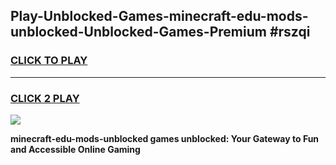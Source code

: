 
## Play-Unblocked-Games-minecraft-edu-mods-unblocked-Unblocked-Games-Premium #rszqi
<h3>
<a href="https://premium.freeplayer.one?title=minecraft-edu-mods-unblocked&ref=12M">CLICK TO PLAY</a></h3>
<hr>

<h3>
<a href="https://premium.freeplayer.one?title=minecraft-edu-mods-unblocked&ref=12M">CLICK 2 PLAY</a>
  
</h3>

<a href="https://premium.freeplayer.one?title=minecraft-edu-mods-unblocked&ref=12M"><img src="https://clearcache.store/games.png"></a>


**minecraft-edu-mods-unblocked games unblocked: Your Gateway to Fun and Accessible Online Gaming**
